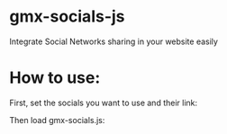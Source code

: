 # gmx-socials-js
Integrate Social Networks sharing in your website easily

# How to use:

First, set the socials you want to use and their link:

 <script>
    // Social Name => Link
    var socials = [
      ['Facebook', '#'],
      ['Twitter', '#'],
      ['Linkedin', '#']
    ];
 </script>

Then load gmx-socials.js:

 <script type="text/javascript" src="gmx-socials.js"></script>
